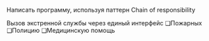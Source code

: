﻿Написать программу, используя паттерн Chain of responsibility

Вызов экстренной службы через единый интерфейс
❑Пожарных
❑Полицию
❑Медицинскую помощь